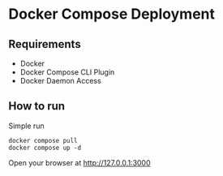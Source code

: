 # Docker Compose Deployment

## Requirements

* Docker
* Docker Compose CLI Plugin
* Docker Daemon Access

## How to run

Simple run

```shell
docker compose pull
docker compose up -d
```

Open your browser at <http://127.0.0.1:3000>
